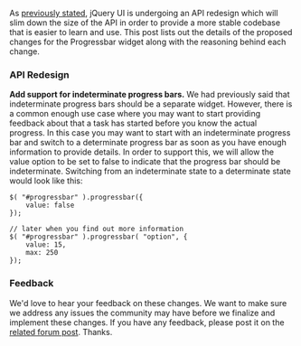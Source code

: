 As [previously
stated](http://blog.jqueryui.com/2010/11/accordion-api-redesign/),
jQuery UI is undergoing an API redesign which will slim down the size of
the API in order to provide a more stable codebase that is easier to
learn and use. This post lists out the details of the proposed changes
for the Progressbar widget along with the reasoning behind each change.

### API Redesign

**Add support for indeterminate progress bars.** We had previously said
that indeterminate progress bars should be a separate widget. However,
there is a common enough use case where you may want to start providing
feedback about that a task has started before you know the actual
progress. In this case you may want to start with an indeterminate
progress bar and switch to a determinate progress bar as soon as you
have enough information to provide details. In order to support this, we
will allow the value option to be set to false to indicate that the
progress bar should be indeterminate. Switching from an indeterminate
state to a determinate state would look like this:

    $( "#progressbar" ).progressbar({
        value: false
    });

    // later when you find out more information
    $( "#progressbar" ).progressbar( "option", {
        value: 15,
        max: 250
    });

### Feedback

We'd love to hear your feedback on these changes. We want to make sure
we address any issues the community may have before we finalize and
implement these changes. If you have any feedback, please post it on the
[related forum
post](http://forum.jquery.com/topic/progressbar-api-redesign). Thanks.
